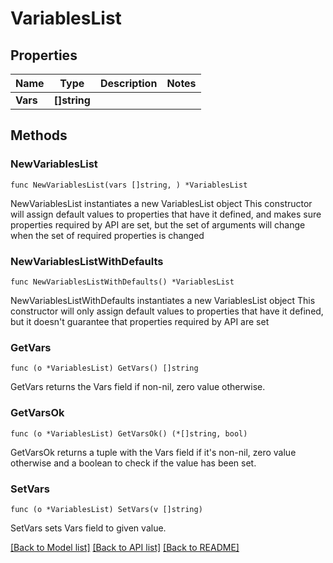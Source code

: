 # VariablesList

## Properties

Name | Type | Description | Notes
------------ | ------------- | ------------- | -------------
**Vars** | **[]string** |  | 

## Methods

### NewVariablesList

`func NewVariablesList(vars []string, ) *VariablesList`

NewVariablesList instantiates a new VariablesList object
This constructor will assign default values to properties that have it defined,
and makes sure properties required by API are set, but the set of arguments
will change when the set of required properties is changed

### NewVariablesListWithDefaults

`func NewVariablesListWithDefaults() *VariablesList`

NewVariablesListWithDefaults instantiates a new VariablesList object
This constructor will only assign default values to properties that have it defined,
but it doesn't guarantee that properties required by API are set

### GetVars

`func (o *VariablesList) GetVars() []string`

GetVars returns the Vars field if non-nil, zero value otherwise.

### GetVarsOk

`func (o *VariablesList) GetVarsOk() (*[]string, bool)`

GetVarsOk returns a tuple with the Vars field if it's non-nil, zero value otherwise
and a boolean to check if the value has been set.

### SetVars

`func (o *VariablesList) SetVars(v []string)`

SetVars sets Vars field to given value.



[[Back to Model list]](../README.md#documentation-for-models) [[Back to API list]](../README.md#documentation-for-api-endpoints) [[Back to README]](../README.md)


